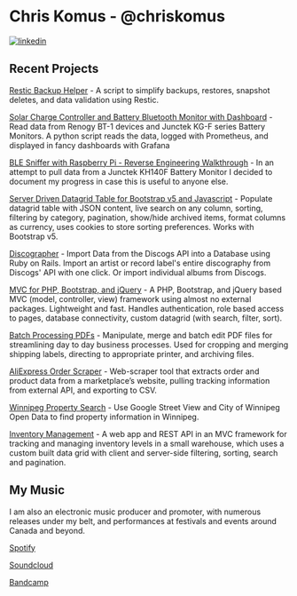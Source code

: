 # Chris Komus - @chriskomus

[![linkedin](https://img.shields.io/badge/-@chriskomus-161616?style=flat-square&labelColor=161616&logo=LinkedIn&logoColor=white&color=161616)](https://www.linkedin.com/in/chriskomus/)

## Recent Projects

[Restic Backup Helper](https://github.com/chriskomus/restic-backup-helper) - A script to simplify backups, restores, snapshot deletes, and data validation using Restic.

[Solar Charge Controller and Battery Bluetooth Monitor with Dashboard](https://github.com/chriskomus/solar-battery-bt-monitor) - Read data from Renogy BT-1 devices and Junctek KG-F series Battery Monitors. A python script reads the data, logged with Prometheus, and displayed in fancy dashboards with Grafana

[BLE Sniffer with Raspberry Pi - Reverse Engineering Walkthrough](https://github.com/chriskomus/ble-sniffer-walkthrough) - In an attempt to pull data from a Junctek KH140F Battery Monitor I decided to document my progress in case this is useful to anyone else.

[Server Driven Datagrid Table for Bootstrap v5 and Javascript](https://github.com/chriskomus/datagrid-for-bootstrap) - Populate datagrid table with JSON content, live search on any column, sorting, filtering by category, pagination, show/hide archived items, format columns as currency, uses cookies to store sorting preferences. Works with Bootstrap v5.

[Discographer](https://github.com/chriskomus/discographer) - Import Data from the Discogs API into a Database using Ruby on Rails. Import an artist or record label's entire discography from Discogs' API with one click. Or import individual albums from Discogs.

[MVC for PHP, Bootstrap, and jQuery](https://github.com/chriskomus/mvc-for-php-and-jquery) - A PHP, Bootstrap, and jQuery based MVC (model, controller, view) framework using almost no external packages. Lightweight and fast. Handles authentication, role based access to pages, database connectivity, custom datagrid (with search, filter, sort).

[Batch Processing PDFs](https://github.com/chriskomus/pdf-batch-crop) - Manipulate, merge and batch edit PDF files for streamlining day to day business processes. Used for cropping and merging shipping labels, directing to appropriate printer, and archiving files.

[AliExpress Order Scraper](https://github.com/chriskomus/aliexpress-order-downloader) - Web-scraper tool that extracts order and product data from a marketplace’s website, pulling tracking information from external API, and exporting to CSV.

[Winnipeg Property Search](https://github.com/chriskomus/winnipeg-property-search) - Use Google Street View and City of Winnipeg Open Data to find property information in Winnipeg.

[Inventory Management](https://github.com/chriskomus/binpoint-inventory-management-system) - A web app and REST API in an MVC framework for tracking and managing inventory levels in a small warehouse, which uses a custom built data grid with client and server-side filtering, sorting, search and pagination.

## My Music
I am also an electronic music producer and promoter, with numerous releases under my belt, and performances at festivals and events around Canada and beyond.

[Spotify](https://open.spotify.com/artist/1EBtKrPeFAvltlgaKcq5mR)

[Soundcloud](http://soundcloud.com/chriskomus)

[Bandcamp](http://chriskomus.bandcamp.com/)
